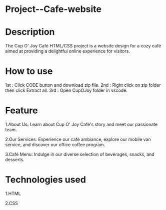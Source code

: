 # Project--Cafe-website
# Description
The Cup O' Joy Café HTML/CSS project is a website design for a cozy café aimed at providing a delightful online experience for visitors.

# How to use
1st : Click CODE button and download zip file.
2nd : Right click on zip folder then click Extract all.
3rd : Open CupOJoy folder in vscode.


# Feature
1.About Us:
Learn about Cup O' Joy Café's story and meet our passionate team.

2.Our Services:
Experience our café ambiance, explore our mobile van service, and discover our office coffee program.

3.Café Menu:
Indulge in our diverse selection of beverages, snacks, and desserts.

# Technologies used
1.HTML

2.CSS
